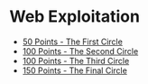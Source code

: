 # Web Exploitation

- [50 Points - The First Circle](050_the_first_circle.md)
- [100 Points - The Second Circle](100_the_second_circle.md)
- [100 Points - The Third Circle](100_the_third_circle.md)
- [150 Points - The Final Circle](150_the_final_circle.md)